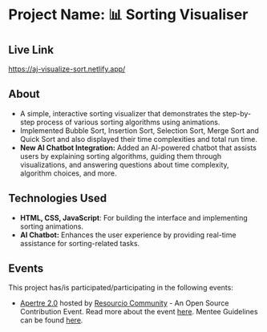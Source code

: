# Project Name: 📊 Sorting Visualiser

## Live Link

<https://aj-visualize-sort.netlify.app/>

## About

- A simple, interactive sorting visualizer that demonstrates the step-by-step process of various sorting algorithms using animations.
- Implemented Bubble Sort, Insertion Sort, Selection Sort, Merge Sort and Quick Sort and also displayed their time complexities and total run time.
- **New AI Chatbot Integration:** Added an AI-powered chatbot that assists users by explaining sorting algorithms, guiding them through visualizations, and answering questions about time complexity, algorithm choices, and more.

## Technologies Used

- **HTML, CSS, JavaScript**: For building the interface and implementing sorting animations.
- **AI Chatbot:** Enhances the user experience by providing real-time assistance for sorting-related tasks.

## Events

This project has/is participated/participating in the following events:

- [Apertre 2.0](https://s2apertre.resourcio.in/) hosted by [Resourcio Community](https://resourcio.in/) - An Open Source Contribution Event. Read more about the event [here](https://s2apertre.resourcio.in/). Mentee Guidelines can be found [here](https://vintage-dirigible-080.notion.site/Mentee-Guide-1a4ef2cebc7b80e9bfaec37fe179d469).
